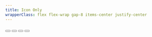 ```yaml
---
title: Icon Only
wrapperClass: flex flex-wrap gap-8 items-center justify-center
---
```


<button class="vv-button vv-button--icon-only vv-button--rounded" title="Accent rounded">
   <IconifyIcon icon="akar-icons:pencil" />
</button>

<button class="vv-button vv-button--icon-only vv-button--danger vv-button--rounded" title="Danger rounded">
   <IconifyIcon icon="akar-icons:trash" />
</button>

<button class="vv-button vv-button--action" title="Action">
   <IconifyIcon icon="akar-icons:copy" />
</button>

<button class="vv-button vv-button--action-quiet" title="Action quiet">
   <IconifyIcon icon="akar-icons:cut" />
</button>